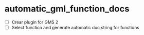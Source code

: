 # automatic_gml_function_docs

- [ ] Crear plugin for GMS 2
- [ ] Select function and generate automatic doc string for functions
